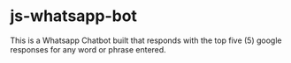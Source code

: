 # js-whatsapp-bot
This is a Whatsapp Chatbot built that responds with the top five (5) google responses for any word or phrase entered.
